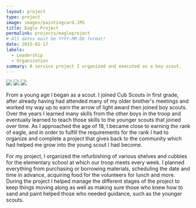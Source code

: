 ```yaml
---
layout: project
type: project
image: images/paintingcard.JPG
title: Eagle Project
permalink: projects/eagleproject
# All dates must be YYYY-MM-DD format!
date: 2015-01-17
labels:
  - Leadership
  - Organization
summary: A service project I organized and executed as a boy scout.
---
```


<img class="ui medium right floated rounded image" src="{{ site.baseurl }}/images/sanding.JPG">
<img class="ui medium right floated rounded image" src="{{ site.baseurl }}/images/sanding2.JPG">
<img class="ui medium right floated rounded image" src="{{ site.baseurl }}/images/painting2.JPG">

From a young age I began as a scout. I joined Cub Scouts in first grade, after already having had attended many of my older brother's meetings and worked my way up to earn the arrow of light award then joined boy scouts. Over the years I learned many skills from the other boys in the troop and eventually learned to teach those skills to the younger scouts that joined over time. As I approached the age of 18, I became close to earning the rank of eagle, and in order to fulfill the requirements for the rank I had to organize and complete a project that gives back to the community which had helped me grow into the young scout I had become.

For my project, I organized the refurbishing of various shelves and cubbies for the elementary school at which our troop meets every week. I planned everything from purchasing or borrowing materials, scheduling the date and time in advance, acquiring food for the volunteers for lunch and more. During the project I helped manage the different stages of the project to keep things moving along as well as making sure those who knew how to sand and paint helped those who needed guidance, such as the younger scouts.
